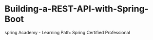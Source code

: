 # Building-a-REST-API-with-Spring-Boot
spring Academy - Learning Path: Spring Certified Professional
